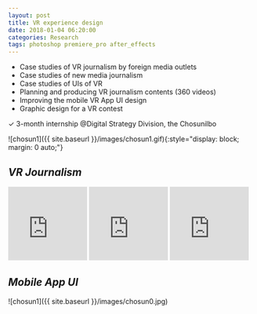 ```yaml
---
layout: post
title: VR experience design
date: 2018-01-04 06:20:00
categories: Research
tags: photoshop premiere_pro after_effects
---
```


- Case studies of VR journalism by foreign media outlets
- Case studies of new media journalism
- Case studies of UIs of VR
- Planning and producing VR journalism contents (360 videos)
- Improving the mobile VR App UI design
- Graphic design for a VR contest

✓ 3-month internship @Digital Strategy Division, the Chosunilbo

![chosun1]({{ site.baseurl }}/images/chosun1.gif){:style="display: block; margin: 0 auto;"}

## *VR Journalism*
<iframe width="32%" src="https://www.youtube-nocookie.com/embed/_CWhMzBp06M?rel=0&amp;controls=0" frameborder="0" allow="encrypted-media" allowfullscreen></iframe>
<iframe width="32%" src="https://www.youtube-nocookie.com/embed/5UqHfKC1hsY?rel=0&amp;controls=0" frameborder="0" allow="encrypted-media" allowfullscreen></iframe>
<iframe width="32%" src="https://www.youtube-nocookie.com/embed/Y56Axabacps?rel=0&amp;controls=0" frameborder="0" allow="encrypted-media" allowfullscreen></iframe>

## *Mobile App UI*
![chosun1]({{ site.baseurl }}/images/chosun0.jpg)
